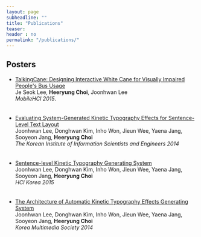 ```yaml
---
layout: page
subheadline: ""
title: "Publications"
teaser:
header : no
permalink: "/publications/"
---
```

<h2>Posters</h2>
<ul>
    <li><a href="http://dl.acm.org/citation.cfm?doid=2786567.2793686">TalkingCane: Designing Interactive White Cane for Visually Impaired People's Bus Usage</a><br>Je Seok Lee, <strong>Heeryung Choi</strong>, Joonhwan Lee <br> <em>MobileHCI 2015</em>. </li><br><br>
    <li><a href="http://www.dbpia.co.kr/Article/NODE06228881">Evaluating System-Generated Kinetic Typography Effects for Sentence-Level Text Layout</a><br>
Joonhwan Lee, Donghwan Kim, Inho Won, Jieun Wee, Yaena Jang, Sooyeon Jang, <strong>Heeryung Choi</strong><br><em>The Korean Institute of Information Scientists and Engineers 2014</em></li><br><br>
    <li><a href="http://www.dbpia.co.kr/Article/NODE06139482">Sentence-level Kinetic Typography Generating System</a><br>Joonhwan Lee, Donghwan Kim, Inho Won, Jieun Wee, Yaena Jang, Sooyeon Jang, <strong>Heeryung Choi</strong><br><em>HCI Korea 2015</em></li><br><br>
    <li><a href="">The Architecture of Automatic Kinetic Typography Effects Generating System</a><br>Joonhwan Lee, Donghwan Kim, Inho Won, Jieun Wee, Yaena Jang, Sooyeon Jang, <strong>Heeryung Choi</strong><br><em>Korea Multimedia Society 2014</em></li><br><br>
</ul>